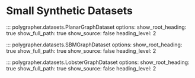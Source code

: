 # Small Synthetic Datasets

::: polygrapher.datasets.PlanarGraphDataset
    options:
        show_root_heading: true
        show_full_path: true
        show_source: false
        heading_level: 2

::: polygrapher.datasets.SBMGraphDataset
    options:
        show_root_heading: true
        show_full_path: true
        show_source: false
        heading_level: 2

::: polygrapher.datasets.LobsterGraphDataset
    options:
        show_root_heading: true
        show_full_path: true
        show_source: false
        heading_level: 2